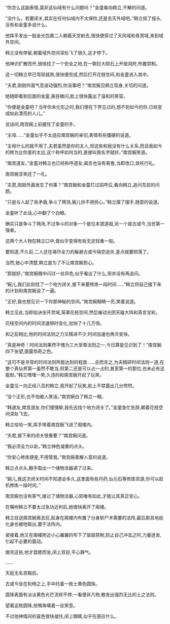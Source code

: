 
“你怎么这副表情,莫非这仙域有什么问题吗？”金童看向韩立,不解的问道。

“没什么。若要闭关,其实在任何仙域内不太保险,还是去天外域吧。”韩立摇了摇头,没有和金童多说什么。

他挥手发出一股金光包裹二人朝着天空射去,很快便穿过了天风域和青冥域,来到域外空间。

韩立没有停留,朝着域外空间深处飞了很久,这才停下。

他神识扩散而开,很快找了一个安全之地,在一颗巨大陨石上开凿洞府,布置禁制。

这一切韩立早已驾轻就熟,很快便完成,然后打开花枝空间,和金童进入其中。

“夫君,刚刚外面气息波动强烈,你没事吧？”南宫婉见韩立现身,关切的问道。

她随即看到后面的金童,美目微闪,脸上很快露出了温和的笑容。

“你便是金童吧？当年你未化形之时,我们便在下界见过的,想不到如今的你,已经变成如此漂亮的人儿。”

说话间,南宫婉上前握住了金童的手。

“主母……”金童似乎不太适应南宫婉的亲切,表情有些僵硬的说道。

“主母什么的就不用了,夫君虽然是你的主人,但这些和我没有什么关系,而且我如今的修为比你差的太远,这个称呼如何当的,直接叫我名字就好。”南宫婉笑道。

“南宫道友。”金童对韩立也已经称呼道友,闻言也没有客套,当即改口,敛衽行礼。

南宫婉含笑还了一礼。

“夫君,刚刚外面发生了何事？”南宫婉和金童打过招呼后,看向韩立,追问先前的问题。

“只是与人起了些矛盾,争斗了两场,婉儿你不用担心。”韩立摆了摆手,随意的说道。

金童听了此话,心中翻了个白眼。

确实只是争斗了两场,不过争斗的对象一个是位本源道祖,另一个是古或今,当世第一强者。

这两个大人物在韩立口中,竟似乎变得有些无足轻重一般。

要知道,不久前,二人还在竭尽全力的躲避古或今隔空追杀,差点就要陨落了。

当然,她心中清楚,韩立是为了不让南宫婉担心。

“那就好。”南宫婉眼中闪过一丝异色,似乎看出了什么,但并没有再追问。

“婉儿,我们此刻找了一个地方闭关,接下来要修炼一段时间……”韩立将自己接下来的计划和南宫婉说了一遍。

“正好,我也想见识一下你那神秘的空间。”南宫婉眼睛一亮,笑着说道。

韩立见此,当即掐诀张开灵域,笼罩花枝空间,然后催动光阴天璇大阵和真言宝轮。

花枝空间内的时间流速顿时变化,加快了十几万倍。

和之前相比,他的时间法则之力又精进不少,时间加速也再次变快。

“真是神奇！时间法则果然不愧为三大至尊法则之一,今日算是见识到了！”南宫婉四下张望,面露惊奇之色。

“这可不是寻常的时间法则所能达到的程度……总而言之,为夫精研时间法则一道,在整个真仙界第一虽然不敢当,但第二还是可以占一占的,甚至第一的那位,也未必有这能耐。”韩立嘿嘿一笑,久违的和南宫婉开起了玩笑。

金童见一向正经八百的韩立,竟开起了玩笑,脸上不禁露出几分愕然。

“没个正形,也不怕被人笑话。”南宫婉白了韩立一眼。

“韩道友,南宫道友,你们慢慢聊,我先去找个地方闭关了。”金童急忙告辞,朝着花枝空间深处飞去。

韩立哈哈一笑,挥手带着南宫婉飞进了阁楼内。

“夫君,接下来的闭关很重要？”南宫婉问道。

“我必须全力以赴。”韩立神色凝重的点头。

“你安心修炼便是,不用管我。”南宫婉善解人意的说道。

韩立点点头,翻手取出一个储物法器递了过来。

“婉儿,我这次闭关时间不知道会多久,这里面有些丹药,仙元石等修炼资源,你可以趁机修炼一段时间。”

南宫婉也没有客气,接过了储物法器,心知唯有如此,才能让其真正安心。

在嘱咐韩立不要太过急功近利后,她很快离开了阁楼。

韩立目送南宫婉离去后,起身在阁楼内布置了分身斩尸术需要的法阵,最后那具地祇化身也被他取出,置于法阵内。

紧接着,他又在阁楼附近小心翼翼的布下了层层禁制,防止自己冲击之时,力量迸发,引起不必要的震动。

做完这些,他才盘膝而坐,闭上双目,平心静气。

……

天庭无名宫殿前。

古或今坐在轮椅之上,手中托着一枚土黄色圆珠。

圆珠表面有淡淡黄色光芒流转不停,一看便非凡物,散发出强烈无比的土之法则。

望着这枚圆珠,他嘴角噙着一丝笑意。

不过他神情间的喜色很快凝住,闭上眼睛,似乎在感应什么。